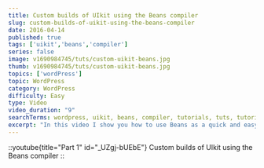 ```yaml
---
title: Custom builds of UIkit using the Beans compiler
slug: custom-builds-of-uikit-using-the-beans-compiler
date: 2016-04-14
published: true
tags: ['uikit','beans','compiler']
series: false
image: v1690984745/tuts/custom-uikit-beans.jpg
thumb: v1690984745/tuts/custom-uikit-beans.jpg
topics: ['wordPress']
topic: WordPress
category: WordPress
difficulty: Easy
type: Video
video_duration: "9"
searchTerms: wordpress, uikit, beans, compiler, tutorials, tuts, tutorial
excerpt: "In this video I show you how to use Beans as a quick and easy way to create custom builds of UIkit, for your static projects. Also covers Beans auto-loading feature, which takes the frustration out of loading UIkit components without the needed dependencies."
---
```


::youtube{title="Part 1" id="_UZgj-bUEbE"}
Custom builds of UIkit using the Beans compiler
::
